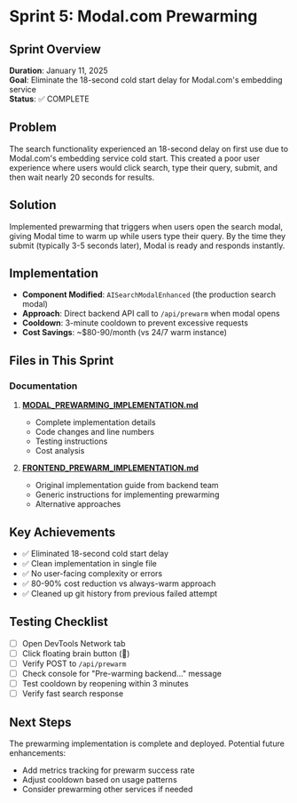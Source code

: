 # Sprint 5: Modal.com Prewarming

## Sprint Overview
**Duration**: January 11, 2025  
**Goal**: Eliminate the 18-second cold start delay for Modal.com's embedding service  
**Status**: ✅ COMPLETE

## Problem
The search functionality experienced an 18-second delay on first use due to Modal.com's embedding service cold start. This created a poor user experience where users would click search, type their query, submit, and then wait nearly 20 seconds for results.

## Solution
Implemented prewarming that triggers when users open the search modal, giving Modal time to warm up while users type their query. By the time they submit (typically 3-5 seconds later), Modal is ready and responds instantly.

## Implementation
- **Component Modified**: `AISearchModalEnhanced` (the production search modal)
- **Approach**: Direct backend API call to `/api/prewarm` when modal opens
- **Cooldown**: 3-minute cooldown to prevent excessive requests
- **Cost Savings**: ~$80-90/month (vs 24/7 warm instance)

## Files in This Sprint

### Documentation
1. **[MODAL_PREWARMING_IMPLEMENTATION.md](./MODAL_PREWARMING_IMPLEMENTATION.md)**
   - Complete implementation details
   - Code changes and line numbers
   - Testing instructions
   - Cost analysis

2. **[FRONTEND_PREWARM_IMPLEMENTATION.md](./FRONTEND_PREWARM_IMPLEMENTATION.md)**
   - Original implementation guide from backend team
   - Generic instructions for implementing prewarming
   - Alternative approaches

## Key Achievements
- ✅ Eliminated 18-second cold start delay
- ✅ Clean implementation in single file
- ✅ No user-facing complexity or errors
- ✅ 80-90% cost reduction vs always-warm approach
- ✅ Cleaned up git history from previous failed attempt

## Testing Checklist
- [ ] Open DevTools Network tab
- [ ] Click floating brain button (🧠)
- [ ] Verify POST to `/api/prewarm`
- [ ] Check console for "Pre-warming backend..." message
- [ ] Test cooldown by reopening within 3 minutes
- [ ] Verify fast search response

## Next Steps
The prewarming implementation is complete and deployed. Potential future enhancements:
- Add metrics tracking for prewarm success rate
- Adjust cooldown based on usage patterns
- Consider prewarming other services if needed
